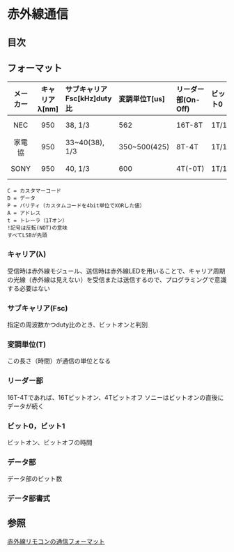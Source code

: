 # 赤外線通信
## 目次

## フォーマット

|メーカー|キャリアλ[nm]|サブキャリアFsc[kHz]duty比|変調単位T[us]|リーダー部(On-Off)|ビット0|ビット1|データ部[bit]|データ部書式|
|:-:|:-:|:-|:-|:-|:-|:-|:-|:-|
|NEC|950|38, 1/3|562|16T-8T|1T/1T|1T/3T|32|C8 !C8 D8 !D8|
|家電協|950|33~40(38), 1/3|350~500(425)|8T-4T|1T/1T|1T/3T|VAR48+トレーラ|C16 P4 Dn t|
|SONY|950|40, 1/3|600|4T(-0T)|1T/1T|1T/2T|12~20|D7 A5,7,13|

```
C = カスタマーコード
D = データ
P = パリティ（カスタムコードを4bit単位でXORした値）
A = アドレス
t = トレーラ（1Tオン）
!記号は反転(NOT)の意味
すべてLSBが先頭
```

### キャリア(λ)
受信時は赤外線モジュール、送信時は赤外線LEDを用いることで、キャリア周期の光線（赤外線は見えない）を受信または送信するので、プログラミングで意識する必要はない

### サブキャリア(Fsc)
指定の周波数かつduty比のとき、ビットオンと判別

### 変調単位(T)
この長さ（時間）が通信の単位となる

### リーダー部
16T-4Tであれば、16Tビットオン、4Tビットオフ
ソニーはビットオンの直後にデータが続く

### ビット0，ビット1
ビットオン、ビットオフの時間

### データ部
データ部のビット数

### データ部書式

## 参照
[赤外線リモコンの通信フォーマット](http://elm-chan.org/docs/ir_format.html)

